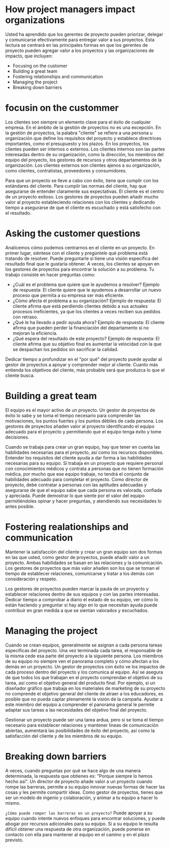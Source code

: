# How project managers impact organizations

Usted ha aprendido que los gerentes de proyecto pueden priorizar, delegar y comunicarse efectivamente para entregar valor a sus proyectos. Esta lectura se centrará en las principales formas en que los gerentes de proyecto pueden agregar valor a los proyectos y las organizaciones de impacto, que incluyen:

- Focusing on the customer
- Building a great team
- Fostering relationships and communication
- Managing the project
- Breaking down barriers

# focusin on the custommer

Los clientes son siempre un elemento clave para el éxito de cualquier empresa. En el ámbito de la gestión de proyectos no es una excepción. En la gestión de proyectos, la palabra "cliente" se refiere a una persona u organización que define los requisitos del proyecto y establece directrices importantes, como el presupuesto y los plazos. En los proyectos, los clientes pueden ser internos o externos. Los clientes internos son las partes interesadas dentro de su organización, como la dirección, los miembros del equipo del proyecto, los gestores de recursos y otros departamentos de la organización. Los clientes externos son clientes ajenos a su organización, como clientes, contratistas, proveedores y consumidores.

Para que un proyecto se lleve a cabo con éxito, tiene que cumplir con los estándares del cliente. Para cumplir las normas del cliente, hay que asegurarse de entender claramente sus expectativas. El cliente es el centro de un proyecto exitoso. Los gestores de proyectos pueden añadir mucho valor al proyecto estableciendo relaciones con los clientes y dedicando tiempo a asegurarse de que el cliente es escuchado y está satisfecho con el resultado.

# Asking the customer questions

Analicemos cómo podemos centrarnos en el cliente en un proyecto. En primer lugar, siéntese con el cliente y pregúntele qué problema está tratando de resolver. Puede preguntarle si tiene una visión específica del resultado final que le gustaría obtener. A veces, los clientes se apoyan en los gestores de proyectos para encontrar la solución a su problema. Tu trabajo consiste en hacer preguntas como:

- ¿Cuál es el problema que quiere que le ayudemos a resolver? Ejemplo de respuesta: El cliente quiere que le ayudemos a desarrollar un nuevo proceso que permita a su empresa ser más eficiente.
- ¿Cómo afecta el problema a su organización? Ejemplo de respuesta: El cliente afirma que está perdiendo clientes debido a sus actuales procesos ineficientes, ya que los clientes a veces reciben sus pedidos con retraso.
- ¿Qué le ha llevado a pedir ayuda ahora? Ejemplo de respuesta: El cliente afirma que pueden perder la financiación del departamento si no mejoran la eficiencia.
- ¿Qué espera del resultado de este proyecto? Ejemplo de respuesta: El cliente afirma que su objetivo final es aumentar la velocidad con la que se despachan los pedidos sin sacrificar la calidad.

Dedicar tiempo a profundizar en el "por qué" del proyecto puede ayudar al gestor de proyectos a apoyar y comprender mejor al cliente. Cuanto más entienda los objetivos del cliente, más probable será que produzca lo que el cliente busca.

# Building a great team

El equipo es el mayor activo de un proyecto. Un gestor de proyectos de éxito lo sabe y se toma el tiempo necesario para comprender las motivaciones, los puntos fuertes y los puntos débiles de cada persona. Los gestores de proyectos añaden valor al proyecto identificando el equipo adecuado para el proyecto y permitiendo que el equipo tenga éxito y tome decisiones.

Cuando se trabaja para crear un gran equipo, hay que tener en cuenta las habilidades necesarias para el proyecto, así como los recursos disponibles. Entender los requisitos del cliente ayuda a dar forma a las habilidades necesarias para su equipo. Si trabaja en un proyecto que requiere personal con conocimientos médicos y contrata a personas que no tienen formación médica, por mucho que ese equipo trabaje, no tendrá el conjunto de habilidades adecuado para completar el proyecto. Como director de proyecto, debe contratar a personas con las aptitudes adecuadas y asegurarse de que el equipo sabe que cada persona es valorada, confiada y apreciada. Puede demostrar lo que siente por el valor del equipo permitiéndoles opinar y hacer preguntas, y atendiendo sus necesidades lo antes posible.

# Fostering realationships and communication

Mantener la satisfacción del cliente y crear un gran equipo son dos formas en las que usted, como gestor de proyectos, puede añadir valor a un proyecto. Ambas habilidades se basan en las relaciones y la comunicación. Los gestores de proyectos que más valor añaden son los que se toman el tiempo de establecer relaciones, comunicarse y tratar a los demás con consideración y respeto.

Los gestores de proyectos pueden marcar la pauta de un proyecto y establecer relaciones dentro de sus equipos y con las partes interesadas. Dedicar tiempo a comprobar a diario el estado de su equipo, ver cómo lo están haciendo y preguntar si hay algo en lo que necesitan ayuda puede contribuir en gran medida a que se sientan valorados y escuchados.

# Managing the project

Cuando se crean equipos, generalmente se asignan a cada persona tareas específicas del proyecto. Una vez terminada cada tarea, el responsable de la misma cede esa parte del proyecto a la siguiente persona. Los miembros de su equipo no siempre ven el panorama completo y cómo afectan a los demás en un proyecto. Un gestor de proyectos con éxito ve los impactos de cada proceso dentro del proyecto y los comunica al equipo. Así se asegura de que todos los que trabajan en el proyecto comprendan el objetivo de su tarea, así como el objetivo general del producto final. Por ejemplo, si un diseñador gráfico que trabaja en los materiales de marketing de su proyecto no comprende el objetivo general del cliente de atraer a los educadores, es posible que no pueda captar plenamente la visión de la campaña. Ayudar a este miembro del equipo a comprender el panorama general le permite adaptar sus tareas a las necesidades del objetivo final del proyecto.

Gestionar un proyecto puede ser una tarea ardua, pero si se toma el tiempo necesario para establecer relaciones y mantener líneas de comunicación abiertas, aumentará las posibilidades de éxito del proyecto, así como la satisfacción del cliente y de los miembros de su equipo.

# Breaking down barriers

A veces, cuando preguntas por qué se hace algo de una manera determinada, la respuesta que obtienes es: "Porque siempre lo hemos hecho así". Un director de proyecto añade valor a un proyecto cuando rompe las barreras, permite a su equipo innovar nuevas formas de hacer las cosas y les permite compartir ideas. Como gestor de proyectos, tienes que ser un modelo de ingenio y colaboración, y animar a tu equipo a hacer lo mismo.

`¿Cómo puede romper las barreras en un proyecto?` Puede apoyar a su equipo cuando intente nuevos enfoques para encontrar soluciones, y puede abogar por recursos adicionales para su equipo. Si a su equipo le resulta difícil obtener una respuesta de otra organización, puede ponerse en contacto con ella para mantener al equipo en el camino y en el plazo previsto.
